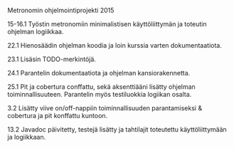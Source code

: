Metronomin ohjelmointiprojekti 2015

15-16.1
Työstin metronomiin minimalistisen käyttöliittymän ja toteutin ohjelman logiikkaa.

22.1
Hienosäädin ohjelman koodia ja loin kurssia varten dokumentaatiota.

23.1
Lisäsin TODO-merkintöjä.

24.1
Parantelin dokumentaatiota ja ohjelman kansiorakennetta.

25.1
Pit ja cobertura conffattu, sekä aksenttiääni lisätty ohjelman toiminnallisuuteen. Parantelin myös testiluokkia logiikan osalta.

3.2
Lisätty viive on/off-nappiin toiminnallisuuden parantamiseksi & cobertura ja pit konffattu kuntoon.

13.2
Javadoc päivitetty, testejä lisätty ja tahtilajit toteutettu käyttöliittymään ja logiikkaan.
